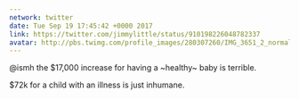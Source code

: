 ```yaml
---
network: twitter
date: Tue Sep 19 17:45:42 +0000 2017
link: https://twitter.com/jimmylittle/status/910198226048782337
avatar: http://pbs.twimg.com/profile_images/280307260/IMG_3651_2_normal.jpg
---
```


@ismh the $17,000 increase for having a ~healthy~ baby is terrible. 

$72k for a child with an illness is just inhumane.
